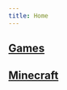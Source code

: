 ```yaml
---
title: Home
---
```


## <a href="./CrabbyPatty" target="_blank">Games</a>

## <a href="https://svaaps.github.io/eaglercrafthtml/" target="_blank">Minecraft</a>